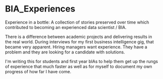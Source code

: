 # BIA_Experiences

Experience in a bottle: A collection of stories preserved over time which contributed to becoming an experienced data scientist / BIA.

There is a difference between academic projects and delivering results in the real world. During interviews for my first business intelligence gig, that became very apparent. Hiring managers want experience. They have a problem and they are looking for a candidate with solutions.

I'm writing this for students and first year bIAs to help them get up the rungs of experience that much faster as well as for myself to document my own progress of how far I have come.



